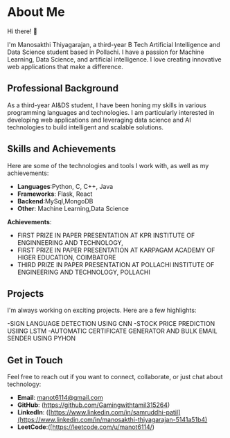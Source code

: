 # About Me

Hi there! 👋

I'm Manosakthi Thiyagarajan, a third-year B Tech Artificial Intelligence and Data Science  student based in Pollachi. I have a passion for Machine Learning, Data Science, and artificial intelligence. I love creating innovative web applications that make a difference.

## Professional Background

As a third-year AI&DS student, I have been honing my skills in various programming languages and technologies. I am particularly interested in developing web applications and leveraging data science and AI technologies to build intelligent and scalable solutions.

## Skills and Achievements

Here are some of the technologies and tools I work with, as well as my achievements:

- **Languages**:Python, C, C++, Java
- **Frameworks**: Flask, React
- **Backend**:MySql,MongoDB
- **Other**: Machine Learning,Data Science

**Achievements**:
- FIRST PRIZE IN PAPER PRESENTATION AT KPR INSTITUTE OF ENGINNEERING AND TECHNOLOGY, 
- FIRST PRIZE IN PAPER PRESENTATION AT KARPAGAM ACADEMY OF HIGER EDUCATION, COIMBATORE
- THIRD PRIZE IN PAPER PRESENTATION AT POLLACHI INSTITUTE OF ENGINEERING AND TECHNOLOGY, POLLACHI

## Projects

I'm always working on exciting projects. Here are a few highlights:

-SIGN LANGUAGE DETECTION USING CNN
-STOCK PRICE PREDICTION USIING LSTM
-AUTOMATIC CERTIFICATE GENERATOR AND BULK EMAIL SENDER USING
PYHON


## Get in Touch

Feel free to reach out if you want to connect, collaborate, or just chat about technology:

- **Email**: manot6114@gmail.com
- **GitHub**: (https://github.com/Gamingwithtamil315264)
- **LinkedIn**: ([https://www.linkedin.com/in/samruddhi-patil](https://www.linkedin.com/in/manosakthi-thiyagarajan-5141a51b4)
- **LeetCode**:([https://leetcode.com/u/manot6114/)
